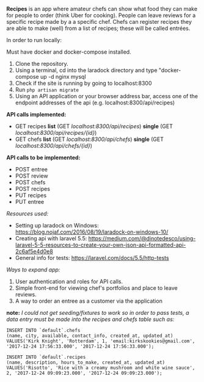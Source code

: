 **Recipes** is an app where amateur chefs can show what food they can make for people to order (think Uber for cooking). People can leave reviews for
a specific recipe made by a a specific chef. Chefs can register recipes they are able to make (well) from a list of recipes; these will be called entrées.

In order to run locally:

Must have docker and docker-compose installed.

1. Clone the repository.
2. Using a terminal, cd into the laradock directory and type "docker-compose up -d nginx mysql
3. Check if the site is running by going to localhost:8300
4. Run ```php artisan migrate```
5. Using an API application or your browser address bar, access one of the endpoint addresses of the api (e.g. localhost:8300/api/recipes)



**API calls implemented:**
- GET recipes  **list** (GET *localhost:8300/api/recipes*)  **single** (GET *localhost:8300/api/recipes/{id}*)
- GET chefs    **list** (GET *localhost:8300/api/chefs*)    **single** (GET *localhost:8300/api/chefs/{id}*)

**API calls to be implemented:**
- POST entree
- POST review
- POST chefs
- POST recipes
- PUT recipes
- PUT entree

*Resources used:*

- Setting up laradock on Windows: https://blog.nojaf.com/2016/08/19/laradock-on-windows-10/
- Creating api with laravel 5.5:  https://medium.com/@dinotedesco/using-laravel-5-5-resources-to-create-your-own-json-api-formatted-api-2c6af5e4d0e8
- General info for tests:         https://laravel.com/docs/5.5/http-tests


*Ways to expand app:*
1. User authentication and roles for API calls.
2. Simple front-end for viewing chef's portfolios and place to leave reviews.
3. A way to order an entree as a customer via the application


**note:** *I could not get seeding/fixtures to work so in order to pass tests, a data entry must be made into the recipes and chefs table such as:*
```
INSERT INTO `default`.chefs
(name, city, available, contact_info, created_at, updated_at)
VALUES('Kirk Knight', 'Rotterdam', 1, 'email:kirkskookies@gmail.com', '2017-12-24 17:56:33.000', '2017-12-24 17:56:33.000');
```
```
INSERT INTO `default`.recipes
(name, description, hours_to_make, created_at, updated_at)
VALUES('Risotto', 'Rice with a creamy mushroom and white wine sauce', 2, '2017-12-24 09:09:23.000', '2017-12-24 09:09:23.000');
```